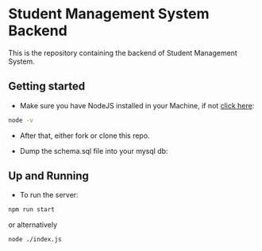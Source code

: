 # Student Management System Backend

This is the repository containing the backend of Student Management System.

## Getting started

- Make sure you have NodeJS installed in your Machine, if not [click here](https://nodejs.com/https://nodejs.org/en/download/package-manager):

```sh
node -v
```

- After that, either fork or clone this repo.

- Dump the schema.sql file into your mysql db:

## Up and Running

- To run the server:

```sh
npm run start
```

or alternatively

```sh
node ./index.js
```
